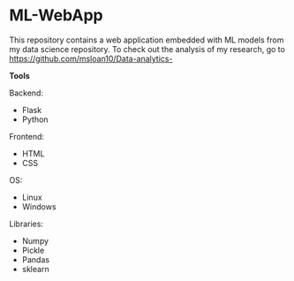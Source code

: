 # ML-WebApp
This repository contains a web application embedded with ML models from my data science repository. To check out the analysis of my research, go to https://github.com/msloan10/Data-analytics-

**Tools**

Backend:
- Flask
- Python

Frontend:
- HTML
- CSS

OS:
- Linux
- Windows

Libraries: 
- Numpy
- Pickle
- Pandas
- sklearn
